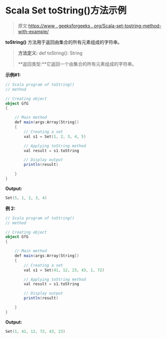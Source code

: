 # Scala Set toString()方法示例

> 原文:[https://www . geeksforgeeks . org/Scala-set-tostring-method-with-example/](https://www.geeksforgeeks.org/scala-set-tostring-method-with-example/)

**toString()** 方法用于返回由集合的所有元素组成的字符串。

> **方法定义:** def toString(): String
> 
> **返回类型:**它返回一个由集合的所有元素组成的字符串。

**示例#1:**

```scala
// Scala program of toString() 
// method 

// Creating object 
object GfG 
{ 

    // Main method 
    def main(args:Array[String]) 
    { 
        // Creating a set 
        val s1 = Set(1, 2, 3, 4, 5) 

        // Applying toString method 
        val result = s1.toString

        // Display output
        println(result)

    } 
} 
```

**Output:**

```scala
Set(5, 1, 2, 3, 4)

```

**例 2:**

```scala
// Scala program of toString() 
// method 

// Creating object 
object GfG 
{ 

    // Main method 
    def main(args:Array[String]) 
    { 
        // Creating a set 
        val s1 = Set(41, 12, 23, 43, 1, 72) 

        // Applying toString method 
        val result = s1.toString

        // Display output
        println(result)

    } 
} 
```

**Output:**

```scala
Set(1, 41, 12, 72, 43, 23)

```